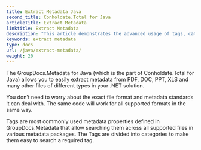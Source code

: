 ```yaml
---
title: Extract Metadata Java
second_title: Conholdate.Total for Java
articleTitle: Extract Metadata
linktitle: Extract Metadata
description: "This article demonstrates the advanced usage of tags, categories and other attributes of metadata properties to extract metadata."
keywords: extract metadata
type: docs
url: /java/extract-metadata/
weight: 20
---
```


The GroupDocs.Metadata for Java (which is the part of Conholdate.Total for Java) allows you to easily extract metadata from PDF, DOC, PPT, XLS and many other files of different types in your .NET solution.

You don’t need to worry about the exact file format and metadata standards it can deal with. The same code will work for all supported formats in the same way.

Tags are most commonly used metadata properties defined in GroupDocs.Metadata that allow searching them across all supported files in various metadata packages. The Tags are divided into categories to make them easy to search a required tag.



